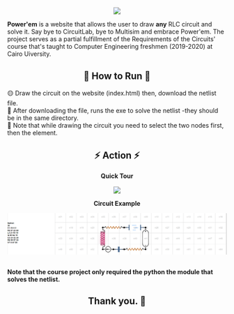 <div align="center">
<img src="/WebProject1/Logo.png" width="500" align="center">
</div>
<p>
  <b>Power'em</b> is a website that allows the user to draw <b>any</b> RLC circuit and solve it. Say bye to CircuitLab, bye to Multisim and embrace Power'em. The project serves as a partial fulfillment of the Requirements of the Circuits' course that's taught to Computer Engineering freshmen (2019-2020) at Cairo Uiversity.

 <h2 align="center">🌌 How to Run 🌌</h2>
   <p>     
🟡 Draw the circuit on the website (index.html) then, download the netlist file. <br>
🔵 After downloading the file, runs the exe to solve the netlist -they should be in the same directory. <br>
🔴 Note that while drawing the circuit you need to select the two nodes first, then the element.
   <p>

   <h2 align="center">⚡ Action ⚡</h2>
<div align="center">
  <p> <b> Quick Tour <b> </p>
<img src="/Screenshots/Website.gif" width="800" align="center">
  <p> <b> Circuit Example <b> </p>
<img src="/Screenshots/Capture.png" width="800" align="center">
</div>
  <p> <br> Note that the course project only required the python the module that solves the netlist. </p>

 <h2 align="center">Thank you. 💖</h2>
